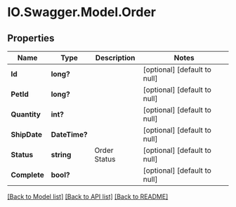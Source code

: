 # IO.Swagger.Model.Order
## Properties

Name | Type | Description | Notes
------------ | ------------- | ------------- | -------------
**Id** | **long?** |  | [optional] [default to null]
**PetId** | **long?** |  | [optional] [default to null]
**Quantity** | **int?** |  | [optional] [default to null]
**ShipDate** | **DateTime?** |  | [optional] [default to null]
**Status** | **string** | Order Status | [optional] [default to null]
**Complete** | **bool?** |  | [optional] [default to null]

[[Back to Model list]](../README.md#documentation-for-models) [[Back to API list]](../README.md#documentation-for-api-endpoints) [[Back to README]](../README.md)

